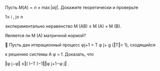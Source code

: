 Пусть $M (A) = n \times \max |a ij|$. Докажите теоретически и проверьте

1≤ i , j≤ n

экспериментально неравенство M (AB) ≤ M (A) × M (B).

Является ли M (A) матричной нормой?

 Пусть дан итерационный процесс φj+1 = T φ j+ g (‖T‖< 1), сходящийся

к решению системы A φ = f. Доказать, что

‖φ j−φ‖ ≤‖( I−T )−1‖‖φ j+1−φ j‖ .